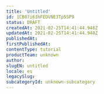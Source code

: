 ```yaml
---
title: 'Untitled'
id: 1CB87i63hFEDVNE3Tp5SP9
status: DRAFT
createdAt: 2021-02-25T14:41:44.948Z
updatedAt: 2021-02-25T14:41:44.948Z
publishedAt: 
firstPublishedAt: 
contentType: tutorial
productTeam: unknown
author: 
slugEN: untitled
locale: es
legacySlug: 
subcategoryId: unknown-subcategory
---
```



